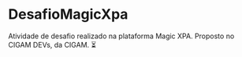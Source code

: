 # DesafioMagicXpa
Atividade de desafio realizado na plataforma Magic XPA. Proposto no CIGAM DEVs, da CIGAM. :hourglass_flowing_sand:
